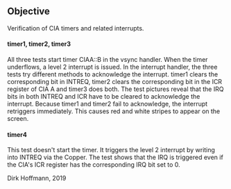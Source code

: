 ## Objective

Verification of CIA timers and related interrupts.

#### timer1, timer2, timer3

All three tests start timer CIAA::B in the vsync handler. When the timer underflows, a level 2 interrupt is issued. In the interrupt handler, the three tests try different methods to acknowledge the interrupt. timer1 clears the corresponding bit in INTREQ, timer2 clears the corresponding bit in the ICR register of CIA A and timer3 does both. The test pictures reveal that the IRQ bits in both INTREQ and ICR have to be cleared to acknowledge the interrupt. Because timer1 and timer2 fail to acknowledge, the interrupt retriggers immediately. This causes red and white stripes to appear on the screen. 

#### timer4

This test doesn't start the timer. It triggers the level 2 interrupt by writing into INTREQ via the Copper. The test shows that the IRQ is triggered even if the CIA's ICR register has the corresponding IRQ bit set to 0.

Dirk Hoffmann, 2019